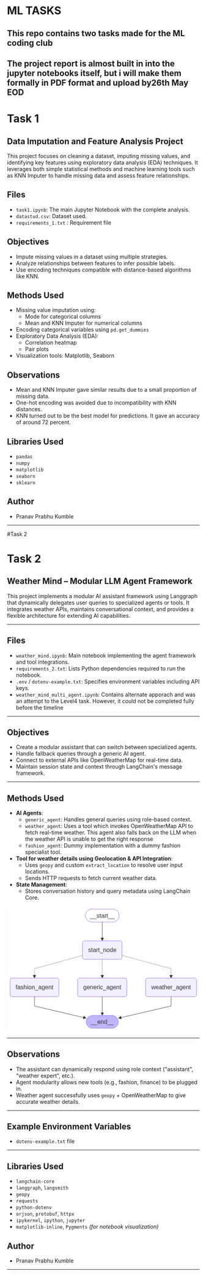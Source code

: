 # ML TASKS
## This repo contains two tasks made for the ML coding club
## The project report is almost built in into the jupyter notebooks itself, but i will make them formally in PDF format and upload by26th May EOD
# Task 1
## Data Imputation and Feature Analysis Project

This project focuses on cleaning a dataset, imputing missing values, and identifying key features using exploratory data analysis (EDA) techniques. It leverages both simple statistical methods and machine learning tools such as KNN Imputer to handle missing data and assess feature relationships.

## Files
- `task1.ipynb`: The main Jupyter Notebook with the complete analysis.
- `datastud.csv`: Dataset used.
- `requirements_1.txt` : Requirement file

## Objectives
- Impute missing values in a dataset using multiple strategies.
- Analyze relationships between features to infer possible labels.
- Use encoding techniques compatible with distance-based algorithms like KNN.

## Methods Used
- Missing value imputation using:
  - Mode for categorical columns
  - Mean and KNN Imputer for numerical columns
- Encoding categorical variables using `pd.get_dummies`
- Exploratory Data Analysis (EDA):
  - Correlation heatmap
  - Pair plots
- Visualization tools: Matplotlib, Seaborn

## Observations
- Mean and KNN Imputer gave similar results due to a small proportion of missing data.
- One-hot encoding was avoided due to incompatibility with KNN distances.
- KNN turned out to be the best model for predictions. It gave an accuracy of around 72 percent.
## Libraries Used
- `pandas`
- `numpy`
- `matplotlib`
- `seaborn`
- `sklearn`

## Author
- Pranav Prabhu Kumble

---------

#Task 2

# Task 2  
## Weather Mind – Modular LLM Agent Framework

This project implements a modular AI assistant framework using Langgraph that dynamically delegates user queries to specialized agents or tools. It integrates weather APIs, maintains conversational context, and provides a flexible architecture for extending AI capabilities.

---

## Files

- `weather_mind.ipynb`: Main notebook implementing the agent framework and tool integrations.
- `requirements_2.txt`: Lists Python dependencies required to run the notebook.
- `.env` / `dotenv-example.txt`: Specifies environment variables including API keys.
- `weather_mind_multi_agent.ipynb`: Contains alternate apporach and was an attempt to the Level4 task. However, it could not be completed fully before the timeline 

---

## Objectives

- Create a modular assistant that can switch between specialized agents.
- Handle fallback queries through a generic AI agent.
- Connect to external APIs like OpenWeatherMap for real-time data.
- Maintain session state and context through LangChain's message framework.


---

## Methods Used

- **AI Agents**:
  - `generic_agent`: Handles general queries using role-based context.
  - `weather_agent`: Uses a tool which invokes OpenWeatherMap API to fetch real-time weather. This agent also falls back on the LLM when the weather API is unable to get the right response
  - `fashion_agent`: Dummy implementation with a dummy fashion specialist tool. 
- **Tool for weather details using Geolocation & API Integration**:
  - Uses `geopy` and custom `extract_location` to resolve user input locations.
  - Sends HTTP requests to fetch current weather data.
- **State Management**:
  - Stores conversation history and query metadata using LangChain Core.   

![Graph](weathermind_graph.png)

---

## Observations

- The assistant can dynamically respond using role context ("assistant", "weather expert", etc.).
- Agent modularity allows new tools (e.g., fashion, finance) to be plugged in.
- Weather agent successfully uses `geopy` + OpenWeatherMap to give accurate weather details.

---

## Example Environment Variables
- `dotenv-example.txt` file

---

## Libraries Used


- `langchain-core`
- `langgraph`, `langsmith`
- `geopy`
- `requests`
- `python-dotenv`
- `orjson`, `protobuf`, `httpx`
- `ipykernel`, `ipython`, `jupyter`
- `matplotlib-inline`, `Pygments` *(for notebook visualization)*



## Author

- Pranav Prabhu Kumble


---------

